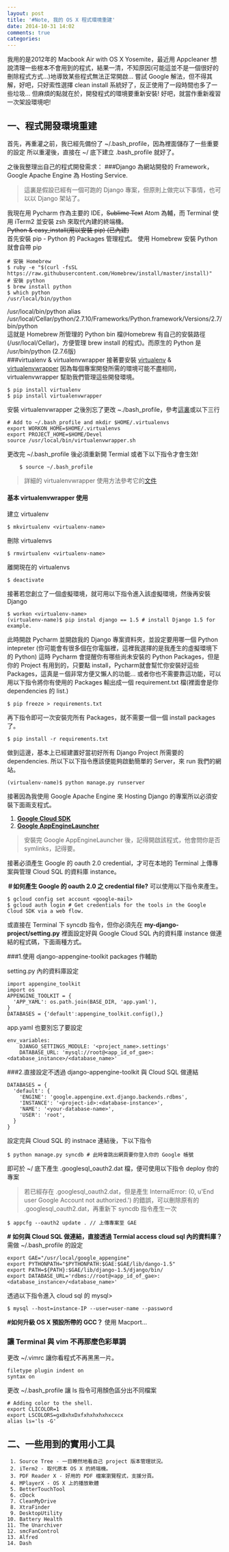 ```yaml
---
layout: post
title: '#Note, 我的 OS X 程式環境重建'
date: 2014-10-31 14:02
comments: true
categories:
---
```

我用的是2012年的 Macbook Air with OS X Yosemite，最近用 Appcleaner 想說清理一些根本不會用到的程式，結果一清，不知原因(可能這並不是一個很好的刪除程式方式...)地導致某些程式無法正常開啟... 嘗試 Google 解法，但不得其解，好吧，只好索性選擇 clean install 系統好了，反正使用了一段時間也多了一些垃圾... 但麻煩的點就在於，開發程式的環境要重新安裝! 好吧，就當作重新複習一次架設環境吧!
<!--more-->
## 一、程式開發環境重建
首先，再重灌之前，我已經先備份了 ~/.bash_profile，因為裡面儲存了一些重要的設定
所以重灌後，直接在 ~/ 底下建立 .bash_profile 就好了。

之後我整理出自己的程式開發需求：
###Django 為網站開發的 Framework，Google Apache Engine 為 Hosting Service.

> 這裏是假設已經有一個可跑的 Django 專案，但原則上做完以下事情，也可以以 Django 架站了。

我現在用 Pycharm 作為主要的 IDE，~~Sublime Text~~ Atom 為輔，而 Terminal 使用 iTerm2 並安裝 zsh 來取代內建的終端機。  
~~Python & easy_install(用以安裝 pip) (已內建)~~  
首先安裝 pip - Python 的 Packages 管理程式。
使用 Homebrew 安裝 Python 就會自帶 pip
```
# 安裝 Homebrew
$ ruby -e "$(curl -fsSL https://raw.githubusercontent.com/Homebrew/install/master/install)"
# 安裝 python
$ brew install python
$ which python
/usr/local/bin/python
```
/usr/local/bin/python alias  
/usr/local/Cellar/python/2.7.10/Frameworks/Python.framework/Versions/2.7/bin/python  
這就是 Homebrew 所管理的 Python bin 檔(Homebrew 有自己的安裝路徑(/usr/local/Cellar)，方便管理 brew install 的程式)。而原生的 Python 是 /usr/bin/python (2.7.6版)  
###virtualenv & virtualenvwrapper
接著要安裝 [virtualenv](http://virtualenv.readthedocs.org/en/latest/virtualenv.html) & [virtualenvwrapper](http://virtualenvwrapper.readthedocs.org/en/latest/install.html)
因為每個專案開發所需的環境可能不盡相同，virtualenvwrapper 幫助我們管理這些開發環境。

    $ pip install virtualenv
    $ pip install virtualenvwrapper

安裝 virtualenvwrapper 之後別忘了更改 ~./bash_profile，參考[這裏](http://virtualenvwrapper.readthedocs.org/en/latest/install.html#shell-startup-file)或以下三行
```
# Add to ~/.bash_profile and mkdir $HOME/.virtualenvs
export WORKON_HOME=$HOME/.virtualenvs
export PROJECT_HOME=$HOME/Devel
source /usr/local/bin/virtualenvwrapper.sh
```
更改完 ~/.bash_profile 後必須重新開 Termial 或者下以下指令才會生效!
```
    $ source ~/.bash_profile
```
> 詳細的 virtualenvwrapper 使用方法參考它的[文件](http://virtualenvwrapper.readthedocs.org/en/latest/)

#### 基本 virtualenvwrapper 使用
建立 virtualenv
```
$ mkvirtualenv <virtualenv-name>
```
刪除 virtualenvs
```
$ rmvirtualenv <virtualenv-name>
```
離開現在的 virtualenvs
```
$ deactivate
```
接著若您創立了一個虛擬環境，就可用以下指令進入該虛擬環境，然後再安裝 Django

    $ workon <virtualenv-name>
    (virtualenv-name)$ pip instal django == 1.5 # install Django 1.5 for example.

此時開啟 Pycharm 並開啟我的 Django 專案資料夾，並設定要用哪一個 Python intepreter
(你可能會有很多個在你電腦裡，這裡我選擇的是我產生的虛擬環境下的 Python)
這時 Pycharm 會提醒你有哪些尚未安裝的 Python Packages，但是你的 Project 有用到的，只要點 install，Pycharm就會幫忙你安裝好這些 Packages，這真是ㄧ個非常方便又懶人的功能... 或者你也不需要靠這功能，可以用以下指令將你有使用的 Packages 輸出成一個 requirement.txt 檔(裡面會是你 dependencies 的 list.)

    $ pip freeze > requirements.txt

再下指令即可一次安裝完所有 Packages，就不需要一個一個 install packages 了。

    $ pip install -r requirements.txt

做到這邊，基本上已經建置好當初好所有 Django Project 所需要的 dependencies.
所以下以下指令應該便能夠啟動簡單的 Server，來 run 我們的網站。

    (virtualenv-name)$ python manage.py runserver

接著因為我使用 Google Apache Engine 來 Hosting Django 的專案所以必須安裝下面兩支程式。
1. [**Google Cloud SDK**](https://cloud.google.com/sdk/)
2. [**Google AppEngineLauncher**](https://cloud.google.com/appengine/downloads)  

>安裝完 Google AppEngineLauncher 後，記得開啟該程式，他會問你是否 symlinks，記得要。

接著必須產生 Google 的 oauth 2.0 credential，才可在本地的 Terminal 上傳專案與管理 Cloud SQL 的資料庫 instance。

**＃如何產生 Google 的 oauth 2.0 之 credential file?**
可以使用以下指令來產生。

    $ gcloud config set account <google-mail>
    $ gcloud auth login # Get credentials for the tools in the Google Cloud SDK via a web flow.

或直接在 Terminal 下 syncdb 指令，但你必須先在 **my-django-project/setting.py** 裡面設定好與 Google Cloud SQL 內的資料庫 instance 做連結的程式碼，下面兩種方式。

###1.使用 django-appengine-toolkit packages 作輔助

setting.py 內的資料庫設定

    import appengine_toolkit
    import os
    APPENGINE_TOOLKIT = {
      'APP_YAML': os.path.join(BASE_DIR, 'app.yaml'),
    }
    DATABASES = {'default':appengine_toolkit.config(),}

app.yaml 也要別忘了要設定

    env_variables:
        DJANGO_SETTINGS_MODULE: '<project_name>.settings'
        DATABASE_URL: 'mysql://root@<app_id_of_gae>:<database_instance>/<database_name>'


###2.直接設定不透過 django-appengine-toolkit 與 Cloud SQL 做連結

    DATABASES = {
      'default': {
        'ENGINE': 'google.appengine.ext.django.backends.rdbms',
        'INSTANCE': '<project-id>:<database-instance>',
        'NAME': '<your-database-name>',
        'USER': 'root',
      }
    }

設定完與 Cloud SQL 的 instnace 連結後，下以下指令

    $ python manage.py syncdb # 此時會跳出網頁要你登入你的 Google 帳號

即可於 ~/ 底下產生 .googlesql_oauth2.dat 檔，便可使用以下指令 deploy 你的專案
> 若已經存在 .googlesql_oauth2.dat，但是產生 InternalError: (0, u'End user Google Account not authorized.') 的錯誤，可以刪除原有的 .googlesql_oauth2.dat，再重新下 syncdb 指令產生一次

    $ appcfg --oauth2 update . // 上傳專案至 GAE

**# 如何與 Cloud SQL 做連結，直接透過 Termial access cloud sql 內的資料庫？**  
需做 ~/.bash_profile 的設定

    export GAE="/usr/local/google_appengine"
    export PYTHONPATH="$PYTHONPATH:$GAE:$GAE/lib/dango-1.5"
    export PATH=${PATH}:$GAE/lib/django-1.5/django/bin/
    export DATABASE_URL='rdbms://root@<app_id_of_gae>:<database_instance>/<database_name>'

透過以下指令進入 cloud sql 的 mysql>

    $ mysql --host=instance-IP --user=user-name --password

**#如何升級 OS X 預設所帶的 GCC？**
使用 Macport...

### 讓 Terminal 與 vim 不再那麼色彩單調
更改 ~/.vimrc 讓你看程式不再黑黑一片。

    filetype plugin indent on
    syntax on

更改 ~/.bash_profile 讓 ls 指令可用顏色區分出不同檔案

    # Adding color to the shell.
    export CLICOLOR=1
    export LSCOLORS=gxBxhxDxfxhxhxhxhxcxcx
    alias ls='ls -G'

## 二、一些用到的實用小工具
     1. Source Tree - 一目瞭然地看自己 project 版本管理狀況。
     2. iTerm2 - 取代原本 OS X 的終端機。
     3. PDF Reader X - 好用的 PDF 檔案瀏覽程式，支援分頁。
     4. MPlayerX - OS X 上的播放軟體
     5. BetterTouchTool
     6. cDock
     7. CleanMyDrive
     8. XtraFinder
     9. DesktopUtility
    10. Battery Health
    11. The Unarchiver
    12. smcFanControl
    13. Alfred
    14. Dash
